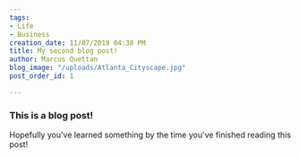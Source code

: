 ```yaml
---
tags:
- Life
- Business
creation_date: 11/07/2019 04:38 PM
title: My second blog post!
author: Marcus Quettan
blog_image: "/uploads/Atlanta_Cityscape.jpg"
post_order_id: 1

---
```

### This is a blog post!

Hopefully you've learned something by the time you've finished reading this post!